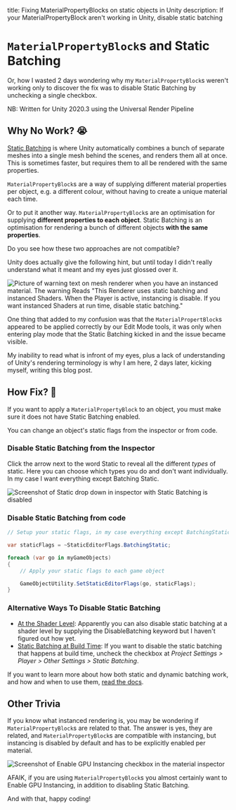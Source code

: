 title: Fixing MaterialPropertyBlocks on static objects in Unity
description: If your MaterialPropertyBlock aren't working in Unity, disable static batching

# `MaterialPropertyBlock`s and Static Batching

Or, how I wasted 2 days wondering why my `MaterialPropertyBlock`s weren't working only to discover the fix was to disable Static Batching by unchecking a single checkbox.

NB: Written for Unity 2020.3 using the Universal Render Pipeline

## Why No Work? 😭

[Static Batching](https://docs.unity3d.com/2020.3/Documentation/Manual/static-batching.html) is where Unity automatically combines a bunch of separate meshes into a single mesh behind the scenes, and renders them all at once. This is sometimes faster, but requires them to all be rendered with the same properties.

`MaterialPropertyBlock`s are a way of supplying different material properties per object, e.g. a different colour, without having to create a unique material each time.

Or to put it another way. `MaterialPropertyBlock`s are an optimisation for supplying **different properties to each object**. Static Batching is an optimisation for rendering a bunch of different objects **with the same properties**.

Do you see how these two approaches are not compatible?

Unity does actually give the following hint, but until today I didn't really understand what it meant and my eyes just glossed over it.

![Picture of warning text on mesh renderer when you have an instanced material. The warning Reads "This Renderer uses static batching and instanced Shaders. When the Player is active, instancing is disable. If you want instanced Shaders at run time, disable static batching."](/2022/mpb-not-working/warning.png)

One thing that added to my confusion was that the `MaterialPropertBlock`s appeared to be applied correctly by our Edit Mode tools, it was only when entering play mode that the Static Batching kicked in and the issue became visible.

My inability to read what is infront of my eyes, plus a lack of understanding of Unity's rendering terminology is why I am here, 2 days later, kicking myself, writing this blog post.

## How Fix? 👷

If you want to apply a `MaterialPropertyBlock` to an object, you must make sure it does not have Static Batching enabled.

You can change an object's static flags from the inspector or from code.

### Disable Static Batching from the Inspector

Click the arrow next to the word Static to reveal all the different *types* of static. Here you can choose which types you do and don't want individually. In my case I want everything except Batching Static.

![Screenshot of Static drop down in inspector with Static Batching is disabled](/2022/mpb-not-working/static-menu.png)

### Disable Static Batching from code

```csharp
// Setup your static flags, in my case everything except BatchingStatic

var staticFlags = ~StaticEditorFlags.BatchingStatic;

foreach (var go in myGameObjects)
{
	// Apply your static flags to each game object

    GameObjectUtility.SetStaticEditorFlags(go, staticFlags);
}
```

### Alternative Ways To Disable Static Batching

* [At the Shader Level](https://docs.unity3d.com/2020.3/Documentation/Manual/static-batching.html#:~:text=The%20Mesh%20Renderer,set%20to%20true.): Apparently you can also disable static batching at a shader level by supplying the DisableBatching keyword but I haven't figured out how yet.
* [Static Batching at Build Time](https://docs.unity3d.com/2020.3/Documentation/Manual/static-batching.html#:~:text=see%20Performance%20implications.-,Static%20batching%20at%20build%20time,-You%20can%20enable): If you want to disable the static batching that happens at build time, uncheck the checkbox at *Project Settings > Player > Other Settings > Static Batching*.

If you want to learn more about how both static and dynamic batching work, and how and when to use them, [read the docs](https://docs.unity3d.com/Manual/DrawCallBatching.html).

## Other Trivia

If you know what instanced rendering is, you may be wondering if `MaterialPropertyBlock`s are related to that. The answer is yes, they are related, and `MaterialPropertyBlock`s are compatible with instancing, but instancing is disabled by default and has to be explicitly enabled per material.

![Screenshot of Enable GPU Instancing checkbox in the material inspector](/2022/mpb-not-working/enable-gpu-instancing.png)

AFAIK, if you are using `MaterialPropertyBlock`s you almost certainly want to Enable GPU Instancing, in addition to disabling Static Batching.

And with that, happy coding!